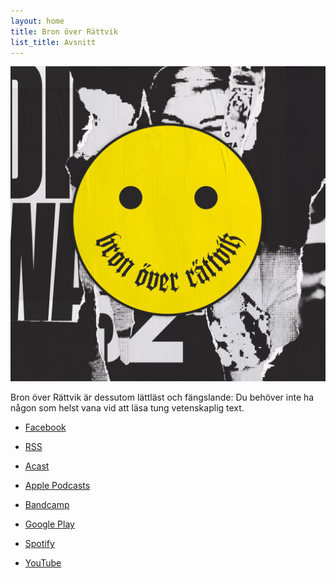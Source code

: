 ```yaml
---
layout: home
title: Bron över Rättvik
list_title: Avsnitt
---
```


<img src="b/image.jpg" class="profile" />

Bron över Rättvik är dessutom lättläst och fängslande: Du behöver inte ha någon som helst vana vid att läsa tung vetenskaplig text.

* [Facebook](https://www.facebook.com/bronoverrattvik/)
* [RSS](bronoverrattvik.xml)  

* [Acast](https://play.acast.com/s/bron-over-rattvik)
* [Apple Podcasts](https://podcasts.apple.com/se/podcast/bron-%C3%B6ver-r%C3%A4ttvik/id1488297328)
* [Bandcamp](https://bronoverrattvik.bandcamp.com/)
* [Google Play](https://playmusic.app.goo.gl/?ibi=com.google.PlayMusic&isi=691797987&ius=googleplaymusic&apn=com.google.android.music&link=https://play.google.com/music/m/Iuhv2nch4ddquvuwqdslytaunvm?t%3DBron_%25C3%25B6ver_R%25C3%25A4ttvik%26pcampaignid%3DMKT-na-all-co-pr-mu-pod-16)
* [Spotify](https://open.spotify.com/show/04Xi26Pt01Tz1dzQwmfaFZ?si=JbeH5JtUQQ6xsZlA2ScAGA)  

* [YouTube](https://www.youtube.com/channel/UCtZqb4bn5vr8e60QblxvHhQ)

